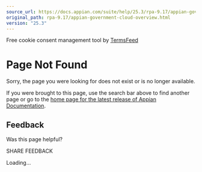 ```yaml
---
source_url: https://docs.appian.com/suite/help/25.3/rpa-9.17/appian-government-cloud-overview.html
original_path: rpa-9.17/appian-government-cloud-overview.html
version: "25.3"
---
```


Free cookie consent management tool by [TermsFeed](https://www.termsfeed.com/)

# Page Not Found

Sorry, the page you were looking for does not exist or is no longer available.

If you were brought to this page, use the search bar above to find another page or go to the [home page for the latest release of Appian Documentation](https://docs.appian.com/suite/help/latest/).

## Feedback

Was this page helpful?

SHARE FEEDBACK

Loading...